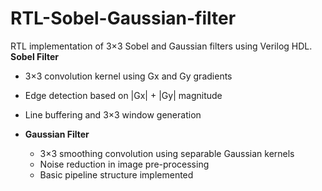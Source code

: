 # RTL-Sobel-Gaussian-filter
RTL implementation of 3×3 Sobel and Gaussian filters using Verilog HDL.
**Sobel Filter**
  - 3×3 convolution kernel using Gx and Gy gradients
  - Edge detection based on |Gx| + |Gy| magnitude
  - Line buffering and 3×3 window generation

- **Gaussian Filter**
  - 3×3 smoothing convolution using separable Gaussian kernels
  - Noise reduction in image pre-processing
  - Basic pipeline structure implemented
